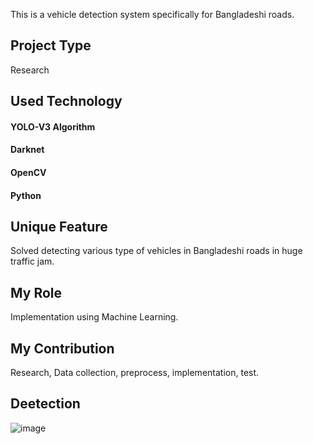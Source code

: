 This is a vehicle detection system specifically for Bangladeshi roads.
## Project Type
Research

## Used Technology

#### YOLO-V3 Algorithm
#### Darknet
#### OpenCV
#### Python

## Unique Feature
Solved detecting various type of vehicles in Bangladeshi roads in huge traffic jam.

## My Role
Implementation using Machine Learning. 

## My Contribution
Research, Data collection, preprocess, implementation, test.

## Deetection
![image](https://user-images.githubusercontent.com/43738990/235717930-547bbd19-5b20-414d-938b-2cfadc3af306.png)
